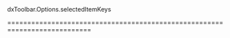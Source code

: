 <!--id-->dxToolbar.Options.selectedItemKeys<!--/id-->
<!--merge--><!--/merge-->
<!--hidden--><!--/hidden-->
===========================================================================

